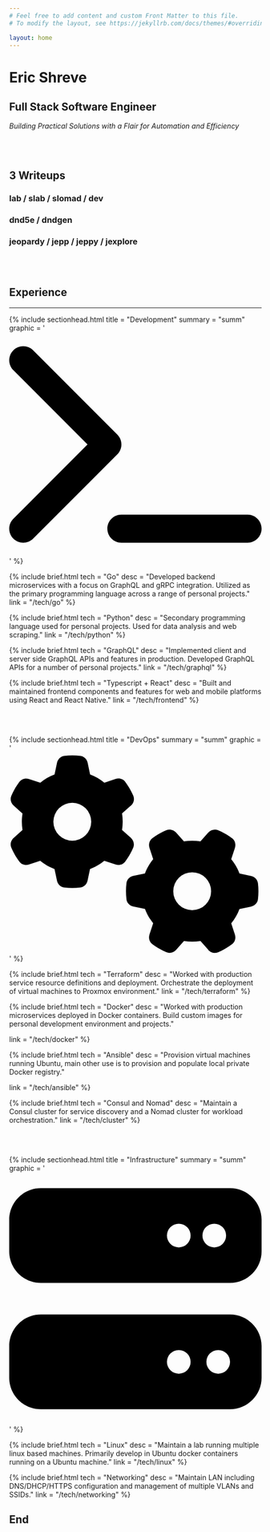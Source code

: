 ```yaml
---
# Feel free to add content and custom Front Matter to this file.
# To modify the layout, see https://jekyllrb.com/docs/themes/#overriding-theme-defaults

layout: home
---
```


# Eric Shreve

## Full Stack Software Engineer

_Building Practical Solutions with a Flair for Automation and Efficiency_

<br/>
<br/>

## 3 Writeups

### lab / slab / slomad / dev

### dnd5e / dndgen

### jeopardy / jepp / jeppy / jexplore


<br/>
<br/>

## Experience

<hr>

<!-- DEVELOPMENT -->
{% include sectionhead.html
  title = "Development"
  summary = "summ"
  graphic = '<svg class="svg-icon-big" xmlns="http://www.w3.org/2000/svg" viewBox="0 0 576 512"><path d="M9.4 86.6C-3.1 74.1-3.1 53.9 9.4 41.4s32.8-12.5 45.3 0l192 192c12.5 12.5 12.5 32.8 0 45.3l-192 192c-12.5 12.5-32.8 12.5-45.3 0s-12.5-32.8 0-45.3L178.7 256 9.4 86.6zM256 416H544c17.7 0 32 14.3 32 32s-14.3 32-32 32H256c-17.7 0-32-14.3-32-32s14.3-32 32-32z"/></svg>'
%}

{% include brief.html 
  tech = "Go"
  desc = "Developed backend microservices with a focus on GraphQL and gRPC integration. Utilized as the primary programming language across a range of personal projects."
  link = "/tech/go"
%}

{% include brief.html 
  tech = "Python"
  desc = "Secondary programming language used for personal projects. Used for data analysis and web scraping."
  link = "/tech/python"
%}

{% include brief.html 
  tech = "GraphQL"
  desc = "Implemented client and server side GraphQL APIs and features in production. Developed GraphQL APIs for a number of personal projects."
  link = "/tech/graphql"
%}

{% include brief.html 
  tech = "Typescript + React"
  desc = "Built and maintained frontend components and features for web and mobile platforms using React and React Native."
  link = "/tech/frontend"
%}

<br/>
<br/>

<!-- DEVOPS -->

{% include sectionhead.html
  title = "DevOps"
  summary = "summ"
  graphic = '<svg class="svg-icon-big" xmlns="http://www.w3.org/2000/svg" viewBox="0 0 640 512"><path d="M308.5 135.3c7.1-6.3 9.9-16.2 6.2-25c-2.3-5.3-4.8-10.5-7.6-15.5L304 89.4c-3-5-6.3-9.9-9.8-14.6c-5.7-7.6-15.7-10.1-24.7-7.1l-28.2 9.3c-10.7-8.8-23-16-36.2-20.9L199 27.1c-1.9-9.3-9.1-16.7-18.5-17.8C173.9 8.4 167.2 8 160.4 8h-.7c-6.8 0-13.5 .4-20.1 1.2c-9.4 1.1-16.6 8.6-18.5 17.8L115 56.1c-13.3 5-25.5 12.1-36.2 20.9L50.5 67.8c-9-3-19-.5-24.7 7.1c-3.5 4.7-6.8 9.6-9.9 14.6l-3 5.3c-2.8 5-5.3 10.2-7.6 15.6c-3.7 8.7-.9 18.6 6.2 25l22.2 19.8C32.6 161.9 32 168.9 32 176s.6 14.1 1.7 20.9L11.5 216.7c-7.1 6.3-9.9 16.2-6.2 25c2.3 5.3 4.8 10.5 7.6 15.6l3 5.2c3 5.1 6.3 9.9 9.9 14.6c5.7 7.6 15.7 10.1 24.7 7.1l28.2-9.3c10.7 8.8 23 16 36.2 20.9l6.1 29.1c1.9 9.3 9.1 16.7 18.5 17.8c6.7 .8 13.5 1.2 20.4 1.2s13.7-.4 20.4-1.2c9.4-1.1 16.6-8.6 18.5-17.8l6.1-29.1c13.3-5 25.5-12.1 36.2-20.9l28.2 9.3c9 3 19 .5 24.7-7.1c3.5-4.7 6.8-9.5 9.8-14.6l3.1-5.4c2.8-5 5.3-10.2 7.6-15.5c3.7-8.7 .9-18.6-6.2-25l-22.2-19.8c1.1-6.8 1.7-13.8 1.7-20.9s-.6-14.1-1.7-20.9l22.2-19.8zM112 176a48 48 0 1 1 96 0 48 48 0 1 1 -96 0zM504.7 500.5c6.3 7.1 16.2 9.9 25 6.2c5.3-2.3 10.5-4.8 15.5-7.6l5.4-3.1c5-3 9.9-6.3 14.6-9.8c7.6-5.7 10.1-15.7 7.1-24.7l-9.3-28.2c8.8-10.7 16-23 20.9-36.2l29.1-6.1c9.3-1.9 16.7-9.1 17.8-18.5c.8-6.7 1.2-13.5 1.2-20.4s-.4-13.7-1.2-20.4c-1.1-9.4-8.6-16.6-17.8-18.5L583.9 307c-5-13.3-12.1-25.5-20.9-36.2l9.3-28.2c3-9 .5-19-7.1-24.7c-4.7-3.5-9.6-6.8-14.6-9.9l-5.3-3c-5-2.8-10.2-5.3-15.6-7.6c-8.7-3.7-18.6-.9-25 6.2l-19.8 22.2c-6.8-1.1-13.8-1.7-20.9-1.7s-14.1 .6-20.9 1.7l-19.8-22.2c-6.3-7.1-16.2-9.9-25-6.2c-5.3 2.3-10.5 4.8-15.6 7.6l-5.2 3c-5.1 3-9.9 6.3-14.6 9.9c-7.6 5.7-10.1 15.7-7.1 24.7l9.3 28.2c-8.8 10.7-16 23-20.9 36.2L315.1 313c-9.3 1.9-16.7 9.1-17.8 18.5c-.8 6.7-1.2 13.5-1.2 20.4s.4 13.7 1.2 20.4c1.1 9.4 8.6 16.6 17.8 18.5l29.1 6.1c5 13.3 12.1 25.5 20.9 36.2l-9.3 28.2c-3 9-.5 19 7.1 24.7c4.7 3.5 9.5 6.8 14.6 9.8l5.4 3.1c5 2.8 10.2 5.3 15.5 7.6c8.7 3.7 18.6 .9 25-6.2l19.8-22.2c6.8 1.1 13.8 1.7 20.9 1.7s14.1-.6 20.9-1.7l19.8 22.2zM464 304a48 48 0 1 1 0 96 48 48 0 1 1 0-96z"/></svg>'
%}

{% include brief.html 
  tech = "Terraform"
  desc = "Worked with production service resource definitions and deployment.	Orchestrate the deployment of virtual machines to Proxmox environment."
  link = "/tech/terraform"
%}

{% include brief.html 
  tech = "Docker"
  desc = "Worked with production microservices deployed in Docker containers. Build custom images for personal development environment and projects."
  
  link = "/tech/docker"
%}

{% include brief.html 
  tech = "Ansible"
  desc = "Provision virtual machines running Ubuntu, main other use is to provision and populate local private Docker registry."
  
  link = "/tech/ansible"
%}

{% include brief.html 
tech = "Consul and Nomad"
desc = "Maintain a Consul cluster for service discovery and a Nomad cluster for workload orchestration."
link = "/tech/cluster"
%}

<br/>
<br/>

<!-- INFRA -->

{% include sectionhead.html
  title = "Infrastructure"
  summary = "summ"
  graphic = '<svg class="svg-icon-big" xmlns="http://www.w3.org/2000/svg" viewBox="0 0 512 512"><path d="M64 32C28.7 32 0 60.7 0 96v64c0 35.3 28.7 64 64 64H448c35.3 0 64-28.7 64-64V96c0-35.3-28.7-64-64-64H64zm280 72a24 24 0 1 1 0 48 24 24 0 1 1 0-48zm48 24a24 24 0 1 1 48 0 24 24 0 1 1 -48 0zM64 288c-35.3 0-64 28.7-64 64v64c0 35.3 28.7 64 64 64H448c35.3 0 64-28.7 64-64V352c0-35.3-28.7-64-64-64H64zm280 72a24 24 0 1 1 0 48 24 24 0 1 1 0-48zm56 24a24 24 0 1 1 48 0 24 24 0 1 1 -48 0z"/></svg>'
%}

{% include brief.html 
  tech = "Linux"
  desc = "Maintain a lab running multiple linux based machines. Primarily develop in Ubuntu docker containers running on a Ubuntu machine."
  link = "/tech/linux"
%}

{% include brief.html 
  tech = "Networking"
  desc = "Maintain LAN including DNS/DHCP/HTTPS configuration and management of multiple VLANs and SSIDs."
  link = "/tech/networking"
%}


## End



